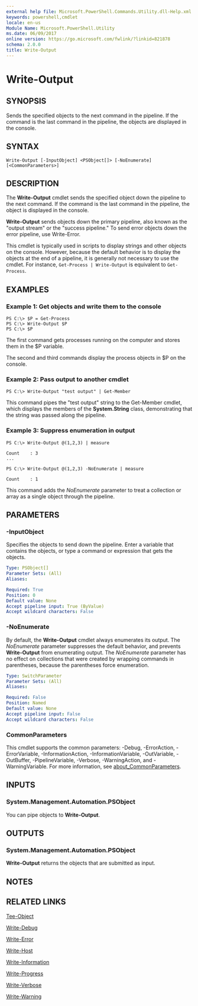 ```yaml
---
external help file: Microsoft.PowerShell.Commands.Utility.dll-Help.xml
keywords: powershell,cmdlet
locale: en-us
Module Name: Microsoft.PowerShell.Utility
ms.date: 06/09/2017
online version: https://go.microsoft.com/fwlink/?linkid=821878
schema: 2.0.0
title: Write-Output
---
```


# Write-Output

## SYNOPSIS
Sends the specified objects to the next command in the pipeline.
If the command is the last command in the pipeline, the objects are displayed in the console.

## SYNTAX

```
Write-Output [-InputObject] <PSObject[]> [-NoEnumerate] [<CommonParameters>]
```

## DESCRIPTION
The **Write-Output** cmdlet sends the specified object down the pipeline to the next command.
If the command is the last command in the pipeline, the object is displayed in the console.

**Write-Output** sends objects down the primary pipeline, also known as the "output stream" or the "success pipeline." To send error objects down the error pipeline, use Write-Error.

This cmdlet is typically used in scripts to display strings and other objects on the console.
However, because the default behavior is to display the objects at the end of a pipeline, it is generally not necessary to use the cmdlet.
For instance, `Get-Process | Write-Output` is equivalent to `Get-Process`.

## EXAMPLES

### Example 1: Get objects and write them to the console
```
PS C:\> $P = Get-Process
PS C:\> Write-Output $P
PS C:\> $P
```

The first command gets processes running on the computer and stores them in the $P variable.

The second and third commands display the process objects in $P on the console.

### Example 2: Pass output to another cmdlet
```
PS C:\> Write-Output "test output" | Get-Member
```

This command pipes the "test output" string to the Get-Member cmdlet, which displays the members of the **System.String** class, demonstrating that the string was passed along the pipeline.

### Example 3: Suppress enumeration in output
```
PS C:\> Write-Output @(1,2,3) | measure

Count    : 3
...

PS C:\> Write-Output @(1,2,3) -NoEnumerate | measure

Count    : 1
```

This command adds the *NoEnumerate* parameter to treat a collection or array as a single object through the pipeline.

## PARAMETERS

### -InputObject
Specifies the objects to send down the pipeline.
Enter a variable that contains the objects, or type a command or expression that gets the objects.

```yaml
Type: PSObject[]
Parameter Sets: (All)
Aliases:

Required: True
Position: 0
Default value: None
Accept pipeline input: True (ByValue)
Accept wildcard characters: False
```

### -NoEnumerate
By default, the **Write-Output** cmdlet always enumerates its output.
The *NoEnumerate* parameter suppresses the default behavior, and prevents **Write-Output** from enumerating output.
The *NoEnumerate* parameter has no effect on collections that were created by wrapping commands in parentheses, because the parentheses force enumeration.

```yaml
Type: SwitchParameter
Parameter Sets: (All)
Aliases:

Required: False
Position: Named
Default value: None
Accept pipeline input: False
Accept wildcard characters: False
```

### CommonParameters
This cmdlet supports the common parameters: -Debug, -ErrorAction, -ErrorVariable, -InformationAction, -InformationVariable, -OutVariable, -OutBuffer, -PipelineVariable, -Verbose, -WarningAction, and -WarningVariable. For more information, see [about_CommonParameters](https://go.microsoft.com/fwlink/?LinkID=113216).

## INPUTS

### System.Management.Automation.PSObject
You can pipe objects to **Write-Output**.

## OUTPUTS

### System.Management.Automation.PSObject
**Write-Output** returns the objects that are submitted as input.

## NOTES

## RELATED LINKS

[Tee-Object](Tee-Object.md)

[Write-Debug](Write-Debug.md)

[Write-Error](Write-Error.md)

[Write-Host](Write-Host.md)

[Write-Information](Write-Information.md)

[Write-Progress](Write-Progress.md)

[Write-Verbose](Write-Verbose.md)

[Write-Warning](Write-Warning.md)


